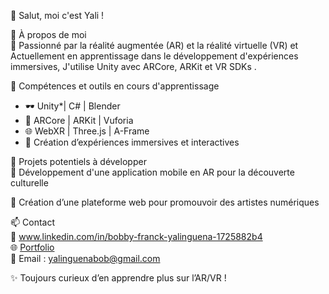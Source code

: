 👋 Salut, moi c'est   Yali !

🎯 À propos de moi  
🔹 Passionné par la réalité augmentée (AR) et la réalité virtuelle (VR) et Actuellement en apprentissage dans le développement d'expériences immersives, J'utilise Unity avec ARCore, ARKit et VR SDKs .

🚀 Compétences et outils en cours d'apprentissage  
- 🕶️ Unity*| C# | Blender  
- 📱 ARCore | ARKit | Vuforia
- 🌐 WebXR | Three.js | A-Frame 
- 🎨 Création d’expériences immersives et interactives  

📌 Projets potentiels à développer   
🚧 Développement d'une application mobile en AR pour la découverte culturelle

🚧 Création d’une plateforme web pour promouvoir des artistes numériques 

📫 Contact  
💼 www.linkedin.com/in/bobby-franck-yalinguena-1725882b4  
🌐 [Portfolio]()  
📧 Email : yalinguenabob@gmail.com 

✨ Toujours curieux d’en apprendre plus sur l’AR/VR !

<!---
Yali-debug/Yali-debug is a ✨ special ✨ repository because its `README.md` (this file) appears on your GitHub profile.
You can click the Preview link to take a look at your changes.
--->
